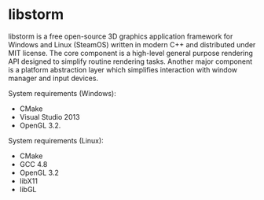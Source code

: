 libstorm
=====

libstorm is a free open-source 3D graphics application framework for Windows and Linux (SteamOS) written in modern C++ and distributed under MIT license. The core component is a high-level general purpose rendering API designed to simplify routine rendering tasks. Another major component is a platform abstraction layer which simplifies interaction with window manager and input devices. 

System requirements (Windows): 
* CMake
* Visual Studio 2013
* OpenGL 3.2. 

System requirements (Linux): 
* CMake
* GCC 4.8
* OpenGL 3.2
* libX11
* libGL
